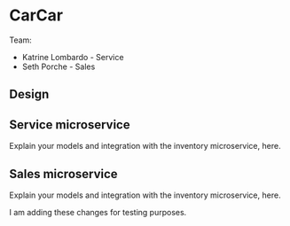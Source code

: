 # CarCar

Team:

* Katrine Lombardo - Service
* Seth Porche - Sales

## Design

## Service microservice

Explain your models and integration with the inventory
microservice, here.

## Sales microservice

Explain your models and integration with the inventory
microservice, here.


I am adding these changes for testing purposes.
